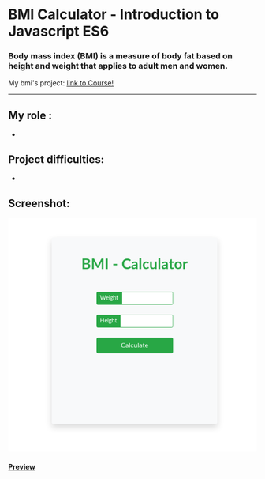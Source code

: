 # BMI Calculator - Introduction to Javascript ES6

### Body mass index (BMI) is a measure of body fat based on height and weight that applies to adult men and women.

My bmi's project: [link to Course!](https://www.udemy.com/course/the-complete-web-development-bootcamp/)

---

## My role :

-

## Project difficulties:

-

## Screenshot:

![Image of BMI](https://github.com/imarinho-dev/bmi/blob/master/screenshot/bmi.png?raw=true)

#### [Preview](https://imarinho-dev.github.io/TinDog/)

